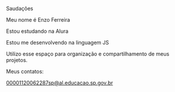 Saudações

Meu nome é Enzo Ferreira

Estou estudando na Alura

Estou me desenvolvendo na linguagem JS

Utilizo esse espaço para organização e compartilhamento de meus projetos.

Meus contatos:

00001120062287sp@al.educacao.sp.gov.br
